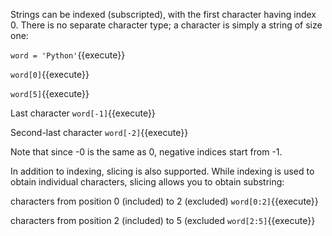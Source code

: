 
Strings can be indexed (subscripted), with the first character having index 0. There is no separate character type; a character is simply a string of size one:

`word = 'Python'`{{execute}} 

`word[0]`{{execute}} 

`word[5]`{{execute}} 

Last character
`word[-1]`{{execute}} 

Second-last character
`word[-2]`{{execute}} 

Note that since -0 is the same as 0, negative indices start from -1.

In addition to indexing, slicing is also supported. While indexing is used to obtain individual characters, slicing allows you to obtain substring:

characters from position 0 (included) to 2 (excluded)
`word[0:2]`{{execute}}

characters from position 2 (included) to 5 (excluded
`word[2:5]`{{execute}}

